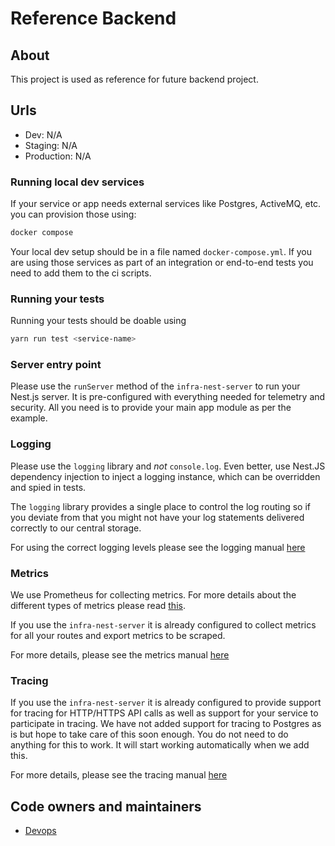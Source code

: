 # Reference Backend

## About

This project is used as reference for future backend project.

## Urls

- Dev: N/A
- Staging: N/A
- Production: N/A

### Running local dev services

If your service or app needs external services like Postgres, ActiveMQ, etc. you can provision those using:

```bash
docker compose
```

Your local dev setup should be in a file named `docker-compose.yml`. If you are using those services as part of an integration or end-to-end tests you need to add them to the ci scripts.

### Running your tests

Running your tests should be doable using

```bash
yarn run test <service-name>
```

### Server entry point

Please use the `runServer` method of the `infra-nest-server` to run your Nest.js server. It is pre-configured with everything needed for telemetry and security. All you need is to provide your main app module as per the example.

### Logging

Please use the `logging` library and _not_ `console.log`. Even better, use Nest.JS dependency injection to inject a logging instance, which can be overridden and spied in tests.

The `logging` library provides a single place to control the log routing so if you deviate from that you might not have your log statements delivered correctly to our central storage.

For using the correct logging levels please see the logging manual [here](../../handbook/technical-overview/devops/logging.md)

### Metrics

We use Prometheus for collecting metrics. For more details about the different types of metrics please read [this](https://prometheus.io/docs/concepts/metric_types/).

If you use the `infra-nest-server` it is already configured to collect metrics for all your routes and export metrics to be scraped.

For more details, please see the metrics manual [here](../../handbook/technical-overview/devops/metrics.md)

### Tracing

If you use the `infra-nest-server` it is already configured to provide support for tracing for HTTP/HTTPS API calls as well as support for your service to participate in tracing. We have not added support for tracing to Postgres as is but hope to take care of this soon enough. You do not need to do anything for this to work. It will start working automatically when we add this.

For more details, please see the tracing manual [here](../../handbook/technical-overview/devops/observability#tracing)

## Code owners and maintainers

- [Devops](https://github.com/orgs/island-is/teams/devops/members)
